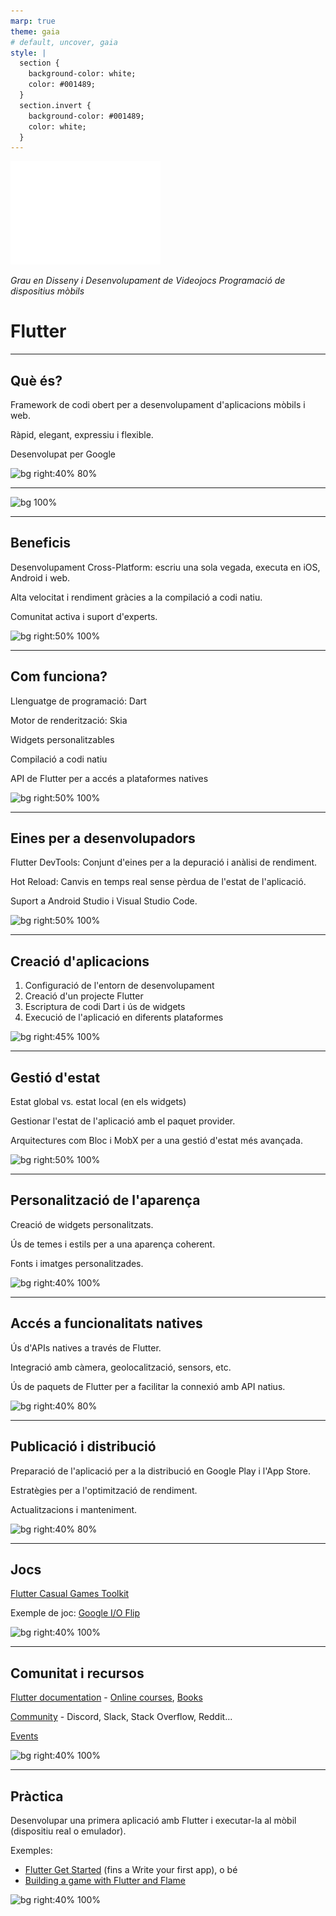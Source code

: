 ```yaml
---
marp: true
theme: gaia
# default, uncover, gaia
style: |
  section {
    background-color: white;
    color: #001489;
  }
  section.invert {
    background-color: #001489;
    color: white;
  }
---
```


<!-- _class: invert -->

![](./logo_udg.png)

*Grau en Disseny i Desenvolupament de Videojocs*
*Programació de dispositius mòbils*

# Flutter

---

## Què és?
Framework de codi obert per a desenvolupament d'aplicacions mòbils i web.

Ràpid, elegant, expressiu i flexible.

Desenvolupat per Google

![bg right:40% 80%](https://storage.googleapis.com/cms-storage-bucket/a9d6ce81aee44ae017ee.png)

---
![bg 100%](https://media.licdn.com/dms/image/D4D12AQGd4k_01Blj2A/article-cover_image-shrink_600_2000/0/1678545696865?e=2147483647&v=beta&t=kKOKWB4Lf80ymlgFS2ZrxbphRPWQMPdb5cE4_3Gs1uQ)

---

## Beneficis

Desenvolupament Cross-Platform: escriu una sola vegada, executa en iOS, Android i web.

Alta velocitat i rendiment gràcies a la compilació a codi natiu.

Comunitat activa i suport d'experts.

![bg right:50% 100%](https://recluit.com/WP-Blog/wp-content/uploads/2020/08/flutter-tecnologia-recluit.jpg)

---

## Com funciona?

Llenguatge de programació: Dart

Motor de renderització: Skia

Widgets personalitzables

Compilació a codi natiu

API de Flutter per a accés a plataformes natives

![bg right:50% 100%](https://techcrunch.com/wp-content/uploads/2016/10/screenshot-2016-10-25-at-18-37-54.png)

---

## Eines per a desenvolupadors

Flutter DevTools: Conjunt d'eines per a la depuració i anàlisi de rendiment.

Hot Reload: Canvis en temps real sense pèrdua de l'estat de l'aplicació.

Suport a Android Studio i Visual Studio Code.

![bg right:50% 100%](https://media.geeksforgeeks.org/wp-content/uploads/20210104183143/Screenshot129.png)

---

## Creació d'aplicacions

1. Configuració de l'entorn de desenvolupament
2. Creació d'un projecte Flutter
3. Escriptura de codi Dart i ús de widgets
4. Execució de l'aplicació en diferents plataformes

![bg right:45% 100%](https://www.syncfusion.com/blogs/wp-content/uploads/2021/06/Installing-Flutter-Extension-in-VS-Code-1.png)

---

## Gestió d'estat

Estat global vs. estat local (en els widgets)

Gestionar l'estat de l'aplicació amb el paquet provider.

Arquitectures com Bloc i MobX per a una gestió d'estat més avançada.

![bg right:50% 100%](https://miro.medium.com/v2/resize:fit:1400/1*pZRNtIdixMKSZQKm8V0TOg.png)

---

## Personalització de l'aparença

Creació de widgets personalitzats.

Ús de temes i estils per a una aparença coherent.

Fonts i imatges personalitzades.

![bg right:40% 100%](https://i.ytimg.com/vi/WOvj84xq_fc/maxresdefault.jpg)

---

## Accés a funcionalitats natives

Ús d'APIs natives a través de Flutter.

Integració amb càmera, geolocalització, sensors, etc.

Ús de paquets de Flutter per a facilitar la connexió amb API natius.

![bg right:40% 80%](https://miro.medium.com/v2/resize:fit:580/0*33bydz0LNvKaJ4kY.png)

---

## Publicació i distribució

Preparació de l'aplicació per a la distribució en Google Play i l'App Store.

Estratègies per a l'optimització de rendiment.

Actualitzacions i manteniment.

![bg right:40% 80%](https://www.enriquedans.com/wp-content/uploads/2019/07/App-Store-and-Play-Market-icons.jpg)

---

## Jocs

[Flutter Casual Games Toolkit](https://flutter.dev/games)

Exemple de joc: [Google I/O Flip](https://flip.withgoogle.com/)

![bg right:40% 100%](https://storage.googleapis.com/cms-storage-bucket/65a902b79f3344d13cad.png)

---

## Comunitat i recursos

[Flutter documentation](https://docs.flutter.dev/) - [Online courses](https://docs.flutter.dev/resources/courses), [Books](https://docs.flutter.dev/resources/books)

[Community](https://flutter.dev/community) - Discord, Slack, Stack Overflow, Reddit...

[Events](https://flutter.dev/events)

![bg right:40% 100%](https://storage.googleapis.com/cms-storage-bucket/d83012c34a8f88a64e2b.jpg)

---

## Pràctica

Desenvolupar una primera aplicació amb Flutter i executar-la al mòbil (dispositiu real o emulador).

Exemples:
- [Flutter Get Started](https://docs.flutter.dev/get-started) (fins a Write your first app), o bé
- [Building a game with Flutter and Flame](https://codelabs.developers.google.com/codelabs/flutter-flame-game)

![bg right:40% 100%](https://codelabs.developers.google.com/static/codelabs/flutter-codelab-first/img/16e89963f668611f_960.png)